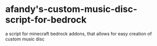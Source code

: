 # afandy's-custom-music-disc-script-for-bedrock
a script for minecraft bedrock addons, that allows for easy creation of custom music disc
